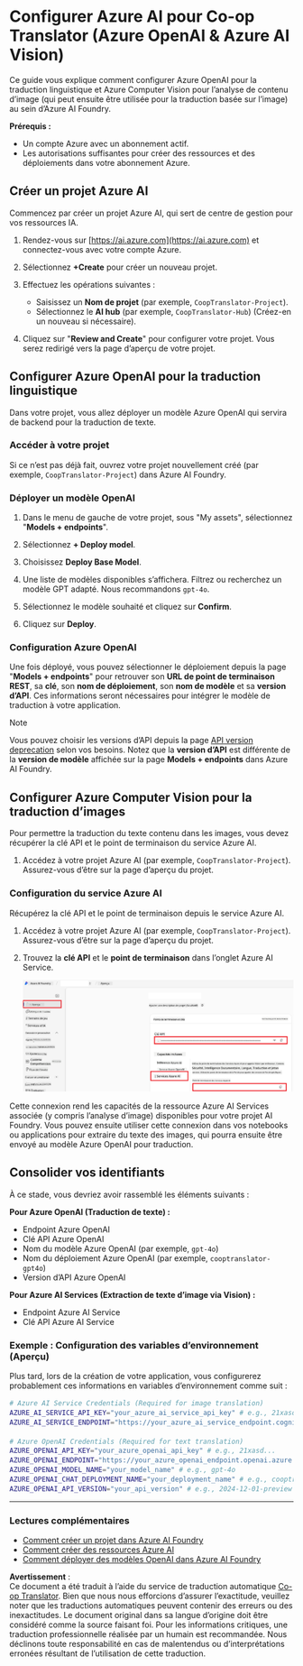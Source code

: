 <!--
CO_OP_TRANSLATOR_METADATA:
{
  "original_hash": "b58d7c3cb4210697a073d20eb3064945",
  "translation_date": "2025-06-12T11:44:55+00:00",
  "source_file": "getting_started/set-up-azure-ai.md",
  "language_code": "fr"
}
-->
# Configurer Azure AI pour Co-op Translator (Azure OpenAI & Azure AI Vision)

Ce guide vous explique comment configurer Azure OpenAI pour la traduction linguistique et Azure Computer Vision pour l’analyse de contenu d’image (qui peut ensuite être utilisée pour la traduction basée sur l’image) au sein d’Azure AI Foundry.

**Prérequis :**
- Un compte Azure avec un abonnement actif.
- Les autorisations suffisantes pour créer des ressources et des déploiements dans votre abonnement Azure.

## Créer un projet Azure AI

Commencez par créer un projet Azure AI, qui sert de centre de gestion pour vos ressources IA.

1. Rendez-vous sur [https://ai.azure.com](https://ai.azure.com) et connectez-vous avec votre compte Azure.

1. Sélectionnez **+Create** pour créer un nouveau projet.

1. Effectuez les opérations suivantes :
   - Saisissez un **Nom de projet** (par exemple, `CoopTranslator-Project`).
   - Sélectionnez le **AI hub** (par exemple, `CoopTranslator-Hub`) (Créez-en un nouveau si nécessaire).

1. Cliquez sur "**Review and Create**" pour configurer votre projet. Vous serez redirigé vers la page d’aperçu de votre projet.

## Configurer Azure OpenAI pour la traduction linguistique

Dans votre projet, vous allez déployer un modèle Azure OpenAI qui servira de backend pour la traduction de texte.

### Accéder à votre projet

Si ce n’est pas déjà fait, ouvrez votre projet nouvellement créé (par exemple, `CoopTranslator-Project`) dans Azure AI Foundry.

### Déployer un modèle OpenAI

1. Dans le menu de gauche de votre projet, sous "My assets", sélectionnez "**Models + endpoints**".

1. Sélectionnez **+ Deploy model**.

1. Choisissez **Deploy Base Model**.

1. Une liste de modèles disponibles s’affichera. Filtrez ou recherchez un modèle GPT adapté. Nous recommandons `gpt-4o`.

1. Sélectionnez le modèle souhaité et cliquez sur **Confirm**.

1. Cliquez sur **Deploy**.

### Configuration Azure OpenAI

Une fois déployé, vous pouvez sélectionner le déploiement depuis la page "**Models + endpoints**" pour retrouver son **URL de point de terminaison REST**, sa **clé**, son **nom de déploiement**, son **nom de modèle** et sa **version d’API**. Ces informations seront nécessaires pour intégrer le modèle de traduction à votre application.

> [!NOTE]
> Vous pouvez choisir les versions d’API depuis la page [API version deprecation](https://learn.microsoft.com/azure/ai-services/openai/api-version-deprecation) selon vos besoins. Notez que la **version d’API** est différente de la **version de modèle** affichée sur la page **Models + endpoints** dans Azure AI Foundry.

## Configurer Azure Computer Vision pour la traduction d’images

Pour permettre la traduction du texte contenu dans les images, vous devez récupérer la clé API et le point de terminaison du service Azure AI.

1. Accédez à votre projet Azure AI (par exemple, `CoopTranslator-Project`). Assurez-vous d’être sur la page d’aperçu du projet.

### Configuration du service Azure AI

Récupérez la clé API et le point de terminaison depuis le service Azure AI.

1. Accédez à votre projet Azure AI (par exemple, `CoopTranslator-Project`). Assurez-vous d’être sur la page d’aperçu du projet.

1. Trouvez la **clé API** et le **point de terminaison** dans l’onglet Azure AI Service.

    ![Find API Key and Endpoint](../../../translated_images/find-azure-ai-info.60f8299be786dd67e61e2c79b4b9ea1f7694e6c0923f17a90bc6abf9d5f1dbd7.fr.png)

Cette connexion rend les capacités de la ressource Azure AI Services associée (y compris l’analyse d’image) disponibles pour votre projet AI Foundry. Vous pouvez ensuite utiliser cette connexion dans vos notebooks ou applications pour extraire du texte des images, qui pourra ensuite être envoyé au modèle Azure OpenAI pour traduction.

## Consolider vos identifiants

À ce stade, vous devriez avoir rassemblé les éléments suivants :

**Pour Azure OpenAI (Traduction de texte) :**
- Endpoint Azure OpenAI
- Clé API Azure OpenAI
- Nom du modèle Azure OpenAI (par exemple, `gpt-4o`)
- Nom du déploiement Azure OpenAI (par exemple, `cooptranslator-gpt4o`)
- Version d’API Azure OpenAI

**Pour Azure AI Services (Extraction de texte d’image via Vision) :**
- Endpoint Azure AI Service
- Clé API Azure AI Service

### Exemple : Configuration des variables d’environnement (Aperçu)

Plus tard, lors de la création de votre application, vous configurerez probablement ces informations en variables d’environnement comme suit :

```bash
# Azure AI Service Credentials (Required for image translation)
AZURE_AI_SERVICE_API_KEY="your_azure_ai_service_api_key" # e.g., 21xasd...
AZURE_AI_SERVICE_ENDPOINT="https://your_azure_ai_service_endpoint.cognitiveservices.azure.com/"

# Azure OpenAI Credentials (Required for text translation)
AZURE_OPENAI_API_KEY="your_azure_openai_api_key" # e.g., 21xasd...
AZURE_OPENAI_ENDPOINT="https://your_azure_openai_endpoint.openai.azure.com/"
AZURE_OPENAI_MODEL_NAME="your_model_name" # e.g., gpt-4o
AZURE_OPENAI_CHAT_DEPLOYMENT_NAME="your_deployment_name" # e.g., cooptranslator-gpt4o
AZURE_OPENAI_API_VERSION="your_api_version" # e.g., 2024-12-01-preview
```

---

### Lectures complémentaires

- [Comment créer un projet dans Azure AI Foundry](https://learn.microsoft.com/azure/ai-foundry/how-to/create-projects?tabs=ai-studio)
- [Comment créer des ressources Azure AI](https://learn.microsoft.com/azure/ai-foundry/how-to/create-azure-ai-resource?tabs=portal)
- [Comment déployer des modèles OpenAI dans Azure AI Foundry](https://learn.microsoft.com/en-us/azure/ai-foundry/how-to/deploy-models-openai)

**Avertissement** :  
Ce document a été traduit à l’aide du service de traduction automatique [Co-op Translator](https://github.com/Azure/co-op-translator). Bien que nous nous efforcions d’assurer l’exactitude, veuillez noter que les traductions automatiques peuvent contenir des erreurs ou des inexactitudes. Le document original dans sa langue d’origine doit être considéré comme la source faisant foi. Pour les informations critiques, une traduction professionnelle réalisée par un humain est recommandée. Nous déclinons toute responsabilité en cas de malentendus ou d’interprétations erronées résultant de l’utilisation de cette traduction.